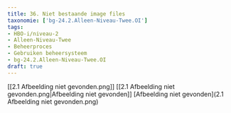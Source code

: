 ```yaml
---
title: 36. Niet bestaande image files
taxonomie: ['bg-24.2.Alleen-Niveau-Twee.OI']
tags:
- HBO-i/niveau-2
- Alleen-Niveau-Twee
- Beheerproces
- Gebruiken beheersysteem
- bg-24.2.Alleen-Niveau-Twee.OI
draft: true 
---
```


[[2.1 Afbeelding niet gevonden.png]]
[[2.1 Afbeelding niet gevonden.png|Afbeelding niet gevonden]]
[Afbeelding niet gevonden](2.1 Afbeelding niet gevonden.png)

